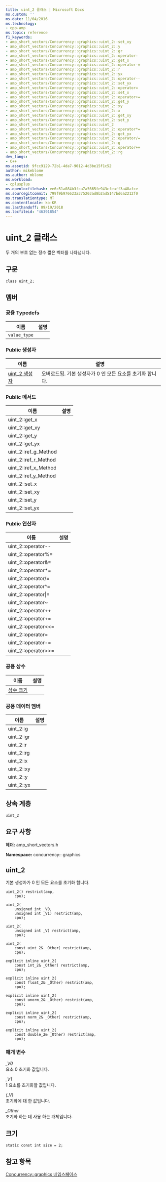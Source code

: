 ```yaml
---
title: uint_2 클래스 | Microsoft Docs
ms.custom: ''
ms.date: 11/04/2016
ms.technology:
- cpp-amp
ms.topic: reference
f1_keywords:
- amp_short_vectors/Concurrency::graphics::uint_2::set_xy
- amp_short_vectors/Concurrency::graphics::uint_2::y
- amp_short_vectors/Concurrency::graphics::uint_2::gr
- amp_short_vectors/Concurrency::graphics::uint_2::operator-
- amp_short_vectors/Concurrency::graphics::uint_2::get_x
- amp_short_vectors/Concurrency::graphics::uint_2::operator-=
- amp_short_vectors/Concurrency::graphics::uint_2::r
- amp_short_vectors/Concurrency::graphics::uint_2::yx
- amp_short_vectors/Concurrency::graphics::uint_2::operator--
- amp_short_vectors/Concurrency::graphics::uint_2::set_yx
- amp_short_vectors/Concurrency::graphics::uint_2::operator=
- amp_short_vectors/Concurrency::graphics::uint_2::set_x
- amp_short_vectors/Concurrency::graphics::uint_2::operator+=
- amp_short_vectors/Concurrency::graphics::uint_2::get_y
- amp_short_vectors/Concurrency::graphics::uint_2::xy
- amp_short_vectors/Concurrency::graphics::uint_2::x
- amp_short_vectors/Concurrency::graphics::uint_2::get_xy
- amp_short_vectors/Concurrency::graphics::uint_2::set_y
- amp_short_vectors/Concurrency::graphics::uint_2
- amp_short_vectors/Concurrency::graphics::uint_2::operator*=
- amp_short_vectors/Concurrency::graphics::uint_2::get_yx
- amp_short_vectors/Concurrency::graphics::uint_2::operator/=
- amp_short_vectors/Concurrency::graphics::uint_2::g
- amp_short_vectors/Concurrency::graphics::uint_2::operator++
- amp_short_vectors/Concurrency::graphics::uint_2::rg
dev_langs:
- C++
ms.assetid: 9fcc9129-72b1-4da7-9012-4d3be15f1c52
author: mikeblome
ms.author: mblome
ms.workload:
- cplusplus
ms.openlocfilehash: ee6c51a084b3fca7a5665fe943cfeaff3a48afce
ms.sourcegitcommit: 799f9b976623a375203ad8b2ad5147bd6a2212f0
ms.translationtype: MT
ms.contentlocale: ko-KR
ms.lasthandoff: 09/19/2018
ms.locfileid: "46391854"
---
```

# <a name="uint2-class"></a>uint_2 클래스

두 개의 부호 없는 정수 짧은 벡터를 나타냅니다.

## <a name="syntax"></a>구문

```
class uint_2;
```

## <a name="members"></a>멤버

### <a name="public-typedefs"></a>공용 Typedefs

|이름|설명|
|----------|-----------------|
|`value_type`||

### <a name="public-constructors"></a>Public 생성자

|이름|설명|
|----------|-----------------|
|[uint_2 생성자](#ctor)|오버로드됨. 기본 생성자가 0 인 모든 요소를 초기화 합니다.|

### <a name="public-methods"></a>Public 메서드

|이름|설명|
|----------|-----------------|
|uint_2::get_x||
|uint_2::get_xy||
|uint_2::get_y||
|uint_2::get_yx||
|uint_2::ref_g_Method||
|uint_2::ref_r_Method||
|uint_2::ref_x_Method||
|uint_2::ref_y_Method||
|uint_2::set_x||
|uint_2::set_xy||
|uint_2::set_y||
|uint_2::set_yx||

### <a name="public-operators"></a>Public 연산자

|이름|설명|
|----------|-----------------|
|uint_2::operator--||
|uint_2::operator%=||
|uint_2::operator&=||
|uint_2::operator*=||
|uint_2::operator/=||
|uint_2::operator^=||
|uint_2::operator&#124;=||
|uint_2::operator~||
|uint_2::operator++||
|uint_2::operator+=||
|uint_2::operator<\<=||
|uint_2::operator=||
|uint_2::operator-=||
|uint_2::operator>>=||

### <a name="public-constants"></a>공용 상수

|이름|설명|
|----------|-----------------|
|[상수 크기](#uint_2__size)||

### <a name="public-data-members"></a>공용 데이터 멤버

|이름|설명|
|----------|-----------------|
|uint_2::g||
|uint_2::gr||
|uint_2::r||
|uint_2::rg||
|uint_2::x||
|uint_2::xy||
|uint_2::y||
|uint_2::yx||

## <a name="inheritance-hierarchy"></a>상속 계층

`uint_2`

## <a name="requirements"></a>요구 사항

**헤더:** amp_short_vectors.h

**Namespace:** concurrency:: graphics

##  <a name="ctor"></a> uint_2

기본 생성자가 0 인 모든 요소를 초기화 합니다.

```
uint_2() restrict(amp,
    cpu);

uint_2(
    unsigned int _V0,
    unsigned int _V1) restrict(amp,
    cpu);

uint_2(
    unsigned int _V) restrict(amp,
    cpu);

uint_2(
    const uint_2& _Other) restrict(amp,
    cpu);

explicit inline uint_2(
    const int_2& _Other) restrict(amp,
    cpu);

explicit inline uint_2(
    const float_2& _Other) restrict(amp,
    cpu);

explicit inline uint_2(
    const unorm_2& _Other) restrict(amp,
    cpu);

explicit inline uint_2(
    const norm_2& _Other) restrict(amp,
    cpu);

explicit inline uint_2(
    const double_2& _Other) restrict(amp,
    cpu);
```

### <a name="parameters"></a>매개 변수

*_V0*<br/>
요소 0 초기화 값입니다.

*_V1*<br/>
1 요소를 초기화할 값입니다.

*(_V)*<br/>
초기화에 대 한 값입니다.

*_Other*<br/>
초기화 하는 데 사용 하는 개체입니다.

##  <a name="uint_2__size"></a> 크기

```
static const int size = 2;
```

## <a name="see-also"></a>참고 항목

[Concurrency::graphics 네임스페이스](concurrency-graphics-namespace.md)
